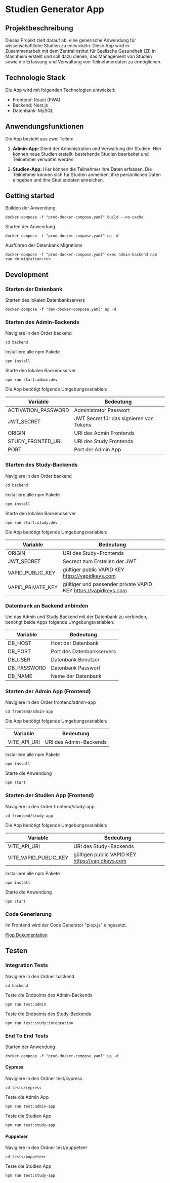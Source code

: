 # Studien Generator App

## Projektbeschreibung

Dieses Projekt zielt darauf ab, eine generische Anwendung für wissenschaftliche Studien zu entwickeln. Diese App wird in Zusammenarbeit mit dem Zentralinstitut für Seelische Gesundheit (ZI) in Mannheim erstellt und soll dazu dienen, das Management von Studien sowie die Erfassung und Verwaltung von Teilnehmerdaten zu ermöglichen.

## Technologie Stack

Die App wird mit folgenden Technologien entwickelt:

- Frontend: React (PWA)
- Backend: Nest.js
- Datenbank: MySQL

## Anwendungsfunktionen

Die App besteht aus zwei Teilen:

1. **Admin-App:** Dient der Administration und Verwaltung der Studien. Hier können neue Studien erstellt, bestehende Studien bearbeitet und Teilnehmer verwaltet werden.

2. **Studien-App:** Hier können die Teilnehmer ihre Daten erfassen. Die Teilnehmer können sich für Studien anmelden, ihre persönlichen Daten eingeben und ihre Studiendaten einreichen.

## Getting started

Builden der Anwendung

```console
docker-compose -f "prod-docker-compose.yaml" build --no-cache
```

Starten der Anwendung

```console
docker-compose -f "prod-docker-compose.yaml" up -d
```

Ausführen der Datenbank Migrations

```console
docker-compose -f "prod-docker-compose.yaml" exec admin-backend npm run db:migration:run
```

## Development

### Starten der Datenbank

Starten des lokalen Datenbankservers

```console
docker-compose -f "dev-docker-compose.yaml" up -d
```

### Starten des Admin-Backends

Navigiere in den Order backend

```console
cd backend
```

Installiere alle npm Pakete

```console
npm install
```

Starte den lokalen Backendserver

```console
npm run start:admin:dev
```

Die App benötigt folgende Umgebungsvariablen:

| Variable            | Bedeutung                               |
| ------------------- | --------------------------------------- |
| ACTIVATION_PASSWORD | Administrator Passwort                  |
| JWT_SECRET          | JWT Secret für das signieren von Tokens |
| ORIGIN              | URI des Admin Frontends                 |
| STUDY_FRONTED_URI   | URI des Study Frontends                 |
| PORT                | Port der Admin App                      |

### Starten des Study-Backends

Navigiere in den Order backend

```console
cd backend
```

Installiere alle npm Pakete

```console
npm install
```

Starte den lokalen Backendserver

```console
npm run start:study:dev
```

Die App benötigt folgende Umgebungsvariablen:

| Variable          | Bedeutung                                                      |
| ----------------- | -------------------------------------------------------------- |
| ORIGIN            | URI des Study-Frontends                                        |
| JWT_SECRET        | Secrect zum Erstellen der JWT                                  |
| VAPID_PUBLIC_KEY  | gültiger public VAPID KEY https://vapidkeys.com                |
| VAPID_PRIVATE_KEY | gültiger und passender private VAPID KEY https://vapidkeys.com |

### Datenbank an Backend anbinden

Um das Admin und Study Backend mit der Datenbank zu verbinden, benötigt beide Apps folgende Umgebungsvariablen:

| Variable    | Bedeutung                 |
| ----------- | ------------------------- |
| DB_HOST     | Host der Datenbank        |
| DB_PORT     | Port des Datenbankservers |
| DB_USER     | Datenbank Benutzer        |
| DB_PASSWORD | Datenbank Passwort        |
| DB_NAME     | Name der Datenbank        |

### Starten der Admin App (Frontend)

Navigiere in den Order frontend/admin-app

```console
cd frontend/admin-app
```

Die App benötigt folgende Umgebungsvariablen:

| Variable     | Bedeutung              |
| ------------ | ---------------------- |
| VITE_API_URI | URI des Admin-Backends |

Installiere alle npm Pakete

```console
npm install
```

Starte die Anwendung

```console
npm start
```

### Starten der Studien App (Frontend)

Navigiere in den Order frontend/study-app

```console
cd frontend/study-app
```

Die App benötigt folgende Umgebungsvariablen:

| Variable              | Bedeutung                                       |
| --------------------- | ----------------------------------------------- |
| VITE_API_URI          | URI des Study-Backends                          |
| VITE_VAPID_PUBLIC_KEY | gültigen public VAPID KEY https://vapidkeys.com |

Installiere alle npm Pakete

```console
npm install
```

Starte die Anwendung

```console
npm start
```

### Code Generierung

Im Frontend wird der Code Generator "plop.js" eingesetzt.

[Plop Dokumentation](documentation/plop.md)

## Testen

### Integration Tests

Navigiere in den Ordner backend

```console
cd backend
```

Teste die Endpoints des Admin-Backends

```console
npm run test:admin
```

Teste die Endpoints des Study-Backends

```console
npm run test:study:integration
```

### End To End Tests

Starten der Anwendung

```console
docker-compose -f "prod-docker-compose.yaml" up -d
```

#### Cypress

Navigiere in den Ordner test/cypress

```console
cd tests/cypress
```

Teste die Admin App

```console
npm run test:admin-app
```

Teste die Studien App

```console
npm run test:study-app
```

#### Puppeteer

Navigiere in den Ordner test/puppeteer

```console
cd tests/puppeteer
```

Teste die Studien App

```console
npm run test:study-app
```
